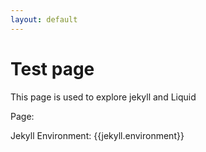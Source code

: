 ```yaml
---
layout: default
---
```


# Test page

This page is used to explore jekyll and Liquid

Page:

Jekyll Environment: {{jekyll.environment}}
